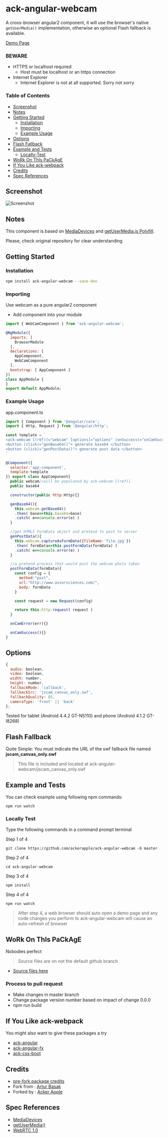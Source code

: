 # ack-angular-webcam
A cross-browser angular2 component, it will use the browser's native `getUserMedia()` implementation, otherwise an optional Flash fallback is available.

[Demo Page](https://ackerapple.github.io/ack-angular-webcam/)

### BEWARE
- HTTPS or localhost required
  - Host must be localhost or an https connection
- Internet Explorer<span id="internet-explorer" ref="old md title link"></span>
  - Internet Explorer is not at all supported. Sorry not sorry

### Table of Contents

- [Screenshot](#screenshot)
- [Notes](#notes)
- [Getting Started](#getting-started)
  - [Installation](#installation)
  - [Importing](#importing)
  - [Example Usage](#example-usage)
- [Options](#options)
- [Flash Fallback](#flash-fallbak)
- [Example and Tests](#example-and-tests)
  - [Locally-Test](#locally-test)
- [WoRk On ThIs PaCkAgE](#work-on-this-package)
- [If You Like ack-webpack](#if-you-like-ack-webpack)
- [Credits](#credits)
- [Spec References](#spec-references)

## Screenshot

![Screenshot](https://ackerapple.github.io/ack-angular-webcam/screenshot.png)

## Notes

This component is based on [MediaDevices](https://developer.mozilla.org/en-US/docs/Web/API/MediaDevices)  and [getUserMedia.js Polyfill](https://github.com/addyosmani/getUserMedia.js).

Please, check original repository for clear understanding

## Getting Started

### Installation
```bash
npm install ack-angular-webcam --save-dev
```

### Importing
Use webcam as a pure angular2 component

+ Add component into your module
```javascript
import { WebCamComponent } from 'ack-angular-webcam';

@NgModule({
  imports: [
    BrowserModule
  ],
  declarations: [
    AppComponent,
    WebCamComponent
  ],
  bootstrap: [ AppComponent ]
})
class AppModule {
}
export default AppModule;
```

### Example Usage

app.component.ts
```javascript
import { Component } from '@angular/core';
import { Http, Request } from '@angular/http';

const template = `
<ack-webcam [(ref)]="webcam" [options]="options" (onSuccess)="onCamSuccess($event)" (onError)="onCamError($event)"></ack-webcam>
<button (click)="genBase64()"> generate base64 </button>
<button (click)="genPostData()"> generate post data </button>
`

@Component({
  selector:'app-component',
  template:template
}) export class AppComponent{
  public webcam//will be populated by ack-webcam [(ref)]
  public base64

  constructor(public http:Http){}

  genBase64(){
    this.webcam.getBase64()
    .then( base=>this.base64=base)
    .catch( e=>console.error(e) )
  }

  //get HTML5 FormData object and pretend to post to server
  genPostData(){
    this.webcam.captureAsFormData({fileName:'file.jpg'})
    .then( formData=>this.postFormData(formData) )
    .catch( e=>console.error(e) )
  }

  //a pretend process that would post the webcam photo taken
  postFormData(formData){
    const config = {
      method:"post",
      url:"http://www.aviorsciences.com/",
      body: formData
    }

    const request = new Request(config)

    return this.http.request( request )
  }

  onCamError(err){}

  onCamSuccess(){}
}
```

## Options

```javascript
{
  audio: boolean,
  video: boolean,
  width: number,
  height: number,
  fallbackMode: 'callback',
  fallbackSrc: 'jscam_canvas_only.swf',
  fallbackQuality: 85,
  cameraType: 'front' || 'back'
};
```

Tested for tablet (Android 4.4.2 GT-N5110) and phone (Android 4.1.2 GT-I8268)

## Flash Fallback

Quite Simple: You must indicate the URL of the swf fallback file named **jscam_canvas_only.swf**

> This file is included and located at ack-angular-webcam/jscam_canvas_only.swf



## Example and Tests

You can check example using following npm commands:
```
npm run watch
```

### Locally Test
Type the following commands in a command prompt terminal

Step 1 of 4
```
git clone https://github.com/ackerapple/ack-angular-webcam -b master
```

Step 2 of 4
```
cd ack-angular-webcam
```

Step 3 of 4
```
npm install
```

Step 4 of 4
```
npm run watch
```

> After step 4, a web browser should auto open a demo page and any code changes you perform to ack-angular-webcam will cause an auto-refresh of browser

## WoRk On ThIs PaCkAgE
Nobodies perfect

> Source files are on not the default github branch

- [Source files here](https://github.com/AckerApple/ack-angular-webcam/tree/master)

### Process to pull request
- Make changes in  master branch
- Change package version number based on impact of change 0.0.0
- npm run build

## If You Like ack-webpack
You might also want to give these packages a try
- [ack-angular](https://www.npmjs.com/package/ack-angular)
- [ack-angular-fx](https://www.npmjs.com/package/ack-angular-fx)
- [ack-css-boot](https://www.npmjs.com/package/ack-css-boot)

## Credits
- [pre-fork package credits](https://github.com/addyosmani/getUserMedia.js#credits)
- Fork from : [Artur Basak](https://www.npmjs.com/~archik408)
- Forked by : [Acker Apple](https://www.npmjs.com/~ackerapple)

## Spec References
* [MediaDevices](https://developer.mozilla.org/en-US/docs/Web/API/MediaDevices)
* [getUserMedia()](https://w3c.github.io/mediacapture-main/getusermedia.html)
* [WebRTC 1.0](http://w3c.github.io/webrtc-pc/)
